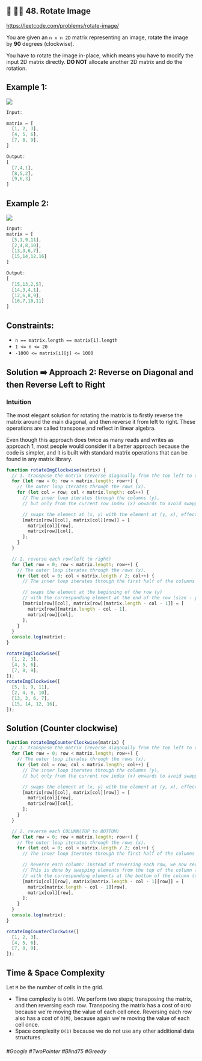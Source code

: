## 🔎 👩‍🦯 48. Rotate Image
https://leetcode.com/problems/rotate-image/

You are given an `n x n 2D` matrix representing an image, rotate the image by <b>90</b> degrees (clockwise).

You have to rotate the image in-place, which means you have to modify the input 2D matrix directly. <b>DO NOT</b> allocate another 2D matrix and do the rotation.
## Example 1:
![](https://assets.leetcode.com/uploads/2020/08/28/mat1.jpg)
````js
Input:

matrix = [
  [1, 2, 3],
  [4, 5, 6],
  [7, 8, 9],
]

Output:
[
  [7,4,1],
  [8,5,2],
  [9,6,3]
]
````
## Example 2:
![](https://assets.leetcode.com/uploads/2020/08/28/mat2.jpg)
````js
Input:
matrix = [
  [5,1,9,11],
  [2,4,8,10],
  [13,3,6,7],
  [15,14,12,16]
]

Output:
[
  [15,13,2,5],
  [14,3,4,1],
  [12,6,8,9],
  [16,7,10,11]
]
````

## Constraints:

- `n == matrix.length == matrix[i].length`
- `1 <= n <= 20`
- `-1000 <= matrix[i][j] <= 1000`

## Solution ➡️ Approach 2: Reverse on Diagonal and then Reverse Left to Right
### Intuition

The most elegant solution for rotating the matrix is to firstly reverse the matrix around the main diagonal, and then reverse it from left to right. These operations are called transpose and reflect in linear algebra.

Even though this approach does twice as many reads and writes as approach 1, most people would consider it a better approach because the code is simpler, and it is built with standard matrix operations that can be found in any matrix library.
````js
function rotateImgClockwise(matrix) {
  // 1. transpose the matrix (reverse diagonally from the top left to the bottom right)
  for (let row = 0; row < matrix.length; row++) {
    // The outer loop iterates through the rows (x).
    for (let col = row; col < matrix.length; col++) {
      // The inner loop iterates through the columns (y),
      // but only from the current row index (x) onwards to avoid swapping elements twice.

      // swaps the element at (x, y) with the element at (y, x), effectively transposing the matrix.
      [matrix[row][col], matrix[col][row]] = [
        matrix[col][row],
        matrix[row][col],
      ];
    }
  }

  // 2. reverse each row(left to right)
  for (let row = 0; row < matrix.length; row++) {
    // The outer loop iterates through the rows (x).
    for (let col = 0; col < matrix.length / 2; col++) {
      // The inner loop iterates through the first half of the columns (y < size(matrix.length) / 2).

      // swaps the element at the beginning of the row (y)
      // with the corresponding element at the end of the row (size - y - 1).
      [matrix[row][col], matrix[row][matrix.length - col - 1]] = [
        matrix[row][matrix.length - col - 1],
        matrix[row][col],
      ];
    }
  }
  console.log(matrix);
}

rotateImgClockwise([
  [1, 2, 3],
  [4, 5, 6],
  [7, 8, 9],
]);
rotateImgClockwise([
  [5, 1, 9, 11],
  [2, 4, 8, 10],
  [13, 3, 6, 7],
  [15, 14, 12, 16],
]);

````
## Solution (Counter clockwise)

```js
function rotateImgCounterClockwise(matrix) {
  // 1. transpose the matrix (reverse diagonally from the top left to the bottom right)
  for (let row = 0; row < matrix.length; row++) {
    // The outer loop iterates through the rows (x).
    for (let col = row; col < matrix.length; col++) {
      // The inner loop iterates through the columns (y),
      // but only from the current row index (x) onwards to avoid swapping elements twice.

      // swaps the element at (x, y) with the element at (y, x), effectively transposing the matrix.
      [matrix[row][col], matrix[col][row]] = [
        matrix[col][row],
        matrix[row][col],
      ];
    }
  }

  // 2. reverse each COLUMN(TOP to BOTTOM)
  for (let row = 0; row < matrix.length; row++) {
    // The outer loop iterates through the rows (x).
    for (let col = 0; col < matrix.length / 2; col++) {
      // The inner loop iterates through the first half of the columns (y < size(matrix.length) / 2).

      // Reverse each column: Instead of reversing each row, we now reverse each column.
      // This is done by swapping elements from the top of the column (col)
      // with the corresponding elements at the bottom of the column (size - col - 1).
      [matrix[col][row], matrix[matrix.length - col - 1][row]] = [
        matrix[matrix.length - col - 1][row],
        matrix[col][row],
      ];
    }
  }
  console.log(matrix);
}

rotateImgCounterClockwise([
  [1, 2, 3],
  [4, 5, 6],
  [7, 8, 9],
]);
```

## Time & Space Complexity
Let `M` be the number of cells in the grid.

- Time complexity is `O(M)`. We perform two steps; transposing the matrix, and then reversing each row. Transposing the matrix has a cost of `O(M)` because we're moving the value of each cell once. Reversing each row also has a cost of `O(M)`, because again we're moving the value of each cell once.
- Space complexity `O(1)` because we do not use any other additional data structures.


###### #Google #TwoPointer #Blind75 #Greedy
